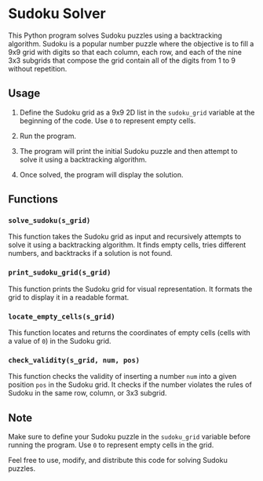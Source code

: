 # Sudoku Solver

This Python program solves Sudoku puzzles using a backtracking algorithm. Sudoku is a popular number puzzle where the objective is to fill a 9x9 grid with digits so that each column, each row, and each of the nine 3x3 subgrids that compose the grid contain all of the digits from 1 to 9 without repetition.

## Usage

1. Define the Sudoku grid as a 9x9 2D list in the `sudoku_grid` variable at the beginning of the code. Use `0` to represent empty cells.

2. Run the program.

3. The program will print the initial Sudoku puzzle and then attempt to solve it using a backtracking algorithm.

4. Once solved, the program will display the solution.

## Functions

### `solve_sudoku(s_grid)`

This function takes the Sudoku grid as input and recursively attempts to solve it using a backtracking algorithm. It finds empty cells, tries different numbers, and backtracks if a solution is not found.

### `print_sudoku_grid(s_grid)`

This function prints the Sudoku grid for visual representation. It formats the grid to display it in a readable format.

### `locate_empty_cells(s_grid)`

This function locates and returns the coordinates of empty cells (cells with a value of `0`) in the Sudoku grid.

### `check_validity(s_grid, num, pos)`

This function checks the validity of inserting a number `num` into a given position `pos` in the Sudoku grid. It checks if the number violates the rules of Sudoku in the same row, column, or 3x3 subgrid.

## Note

Make sure to define your Sudoku puzzle in the `sudoku_grid` variable before running the program. Use `0` to represent empty cells in the grid.

Feel free to use, modify, and distribute this code for solving Sudoku puzzles.